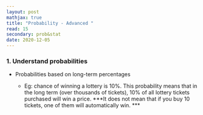 ```yaml
---
layout: post
mathjax: true
title: "Probability - Advanced "
read: 15
secondary: prob&stat
date: 2020-12-05
---
```


### 1. Understand probabilities

- Probabilities based on long-term percentages

    + Eg: chance of winning a lottery is 10%. This probability means that in the long term (over thousands of tickets), 10% of all lottery tickets purchased will win a price. ***It does not mean that if you buy 10 tickets, one of them will automatically win. ***
